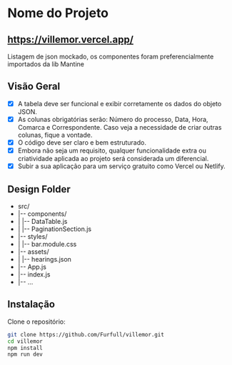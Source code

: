 # Nome do Projeto

## https://villemor.vercel.app/

Listagem de json mockado, os componentes foram preferencialmente importados da lib Mantine

## Visão Geral

- [x] A tabela deve ser funcional e exibir corretamente os dados do objeto JSON.
- [x] As colunas obrigatórias serão: Número do processo, Data, Hora, Comarca e Correspondente. Caso veja a necessidade de criar outras colunas, fique a vontade.
- [x] O código deve ser claro e bem estruturado.
- [x] Embora não seja um requisito, qualquer funcionalidade extra ou criatividade aplicada ao projeto será considerada um diferencial.
- [x] Subir a sua aplicação para um serviço gratuito como Vercel ou Netlify.

## Design Folder

- src/
- |-- components/
- |   |-- DataTable.js
- |   |-- PaginationSection.js
- |-- styles/
- |   |-- bar.module.css
- |-- assets/
- |   |-- hearings.json
- |-- App.js
- |-- index.js
- |-- ...


## Instalação

Clone o repositório:

```bash
git clone https://github.com/Furfull/villemor.git
cd villemor 
npm install
npm run dev

